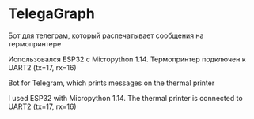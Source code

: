 # TelegaGraph

Бот для телеграм, который распечатывает сообщения на термопринтере

Использовался ESP32 с Micropython 1.14. Термопринтер подключен к UART2 (tx=17, rx=16)


Bot for Telegram, which prints messages on the thermal printer

I used ESP32 with Micropython 1.14. The thermal printer is connected to UART2 (tx=17, rx=16)
